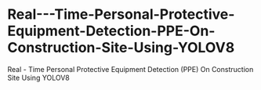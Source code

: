 # Real---Time-Personal-Protective-Equipment-Detection-PPE-On-Construction-Site-Using-YOLOV8
Real - Time Personal Protective Equipment Detection (PPE) On Construction Site Using YOLOV8

